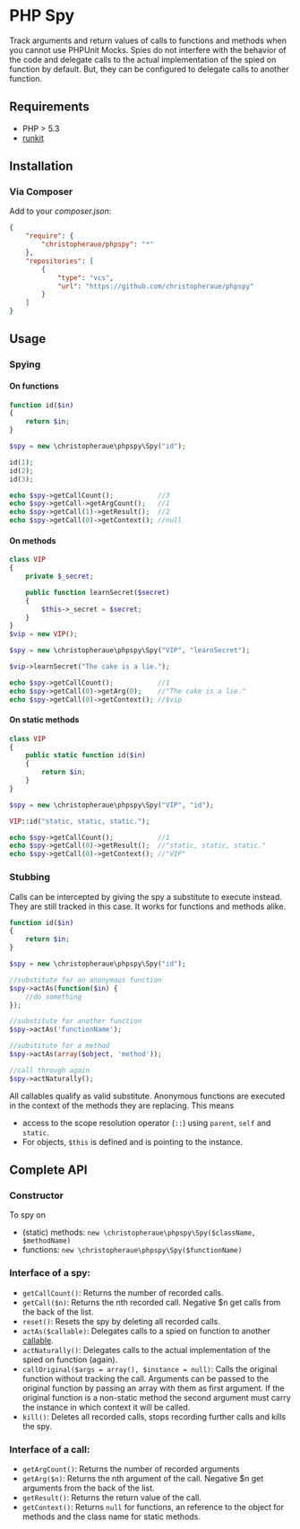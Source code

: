 PHP Spy
=======

Track arguments and return values of calls to functions and methods when you
cannot use PHPUnit Mocks. Spies do not interfere with the behavior of the code
and delegate calls to the actual implementation of the spied on function by
default. But, they can be configured to delegate calls to another function.

Requirements
------------
* PHP > 5.3
* [runkit](https://github.com/zenovich/runkit)

Installation
------------
### Via Composer
Add to your *composer.json*:

```json
{
    "require": {
        "christopheraue/phpspy": "*"
    },
    "repositories": [
        {
            "type": "vcs",
            "url": "https://github.com/christopheraue/phpspy"
        }
    ]
}
```

Usage
-----
### Spying
#### On functions
```php
function id($in)
{
    return $in;
}

$spy = new \christopheraue\phpspy\Spy("id");

id(1);
id(2);
id(3);

echo $spy->getCallCount();           //3
echo $spy->getCall->getArgCount();   //1
echo $spy->getCall(1)->getResult();  //2
echo $spy->getCall(0)->getContext(); //null
```

#### On methods
```php
class VIP
{
    private $_secret;

    public function learnSecret($secret)
    {
        $this->_secret = $secret;
    }
}
$vip = new VIP();

$spy = new \christopheraue\phpspy\Spy("VIP", "learnSecret");

$vip->learnSecret("The cake is a lie.");

echo $spy->getCallCount();           //1
echo $spy->getCall(0)->getArg(0);    //"The cake is a lie."
echo $spy->getCall(0)->getContext(); //$vip
```

#### On static methods
```php
class VIP
{
    public static function id($in)
    {
        return $in;
    }
}

$spy = new \christopheraue\phpspy\Spy("VIP", "id");

VIP::id("static, static, static.");

echo $spy->getCallCount();           //1
echo $spy->getCall(0)->getResult();  //"static, static, static."
echo $spy->getCall(0)->getContext(); //"VIP"
```

### Stubbing
Calls can be intercepted by giving the spy a substitute to execute instead.
They are still tracked in this case. It works for functions and methods alike.

```php
function id($in)
{
    return $in;
}

$spy = new \christopheraue\phpspy\Spy("id");

//substitute for an anonymous function
$spy->actAs(function($in) {
    //do something
});

//substitute for another function
$spy->actAs('functionName');

//substitute for a method
$spy->actAs(array($object, 'method'));

//call through again
$spy->actNaturally();
```

All callables qualify as valid substitute. Anonymous functions are executed
in the context of the methods they are replacing. This means
* access to the scope resolution operator (`::`) using `parent`, `self` and `static`.
* For objects, `$this` is defined and is pointing to the instance.

Complete API
------------
### Constructor
To spy on
* (static) methods: `new \christopheraue\phpspy\Spy($className, $methodName)`
* functions: `new \christopheraue\phpspy\Spy($functionName)`

### Interface of a spy:
* `getCallCount()`: Returns the number of recorded calls.
* `getCall($n)`: Returns the nth recorded call. Negative $n get calls from
  the back of the list.
* `reset()`: Resets the spy by deleting all recorded calls.
* `actAs($callable)`: Delegates calls to a spied on function to another
  [callable](http://php.net/manual/en/language.types.callable.php).
* `actNaturally()`: Delegates calls to the actual implementation of the spied
  on function (again).
* `callOriginal($args = array(), $instance = null)`: Calls the original function
  without tracking the call. Arguments can be passed to the original function by
  passing an array with them as first argument. If the original function is a
  non-static method the second argument must carry the instance in which context
  it will be called.
* `kill()`: Deletes all recorded calls, stops recording further calls and
  kills the spy.

### Interface of a call:
* `getArgCount()`: Returns the number of recorded arguments
* `getArg($n)`: Returns the nth argument of the call. Negative $n get arguments
  from the back of the list.
* `getResult()`: Returns the return value of the call.
* `getContext()`: Returns `null` for functions, an reference to the object for
  methods and the class name for static methods.